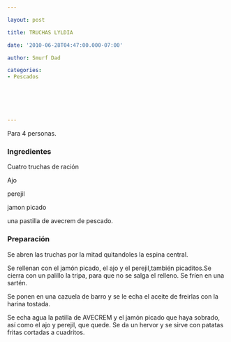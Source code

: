 ```yaml
---

layout: post

title: TRUCHAS LYLDIA

date: '2010-06-28T04:47:00.000-07:00'

author: Smurf Dad

categories:
- Pescados






---
```


Para 4 personas.

<h3>Ingredientes</h3>

Cuatro truchas de ración

Ajo

perejil

jamon picado

una pastilla de avecrem de pescado.

<h3>Preparación</h3>

Se abren las truchas por la mitad quitandoles la espina central.

Se rellenan con el jamón picado, el ajo y el perejil,también picaditos.Se cierra con un palillo la tripa, para que no se salga el relleno. Se fríen en una sartén.

Se ponen en una cazuela de barro y se le echa el aceite de freirlas con la harina tostada.

Se echa agua la patilla de AVECREM y el jamón picado que haya sobrado, así como el ajo y perejil, que quede. Se da un hervor y se sirve con patatas fritas cortadas a cuadritos.